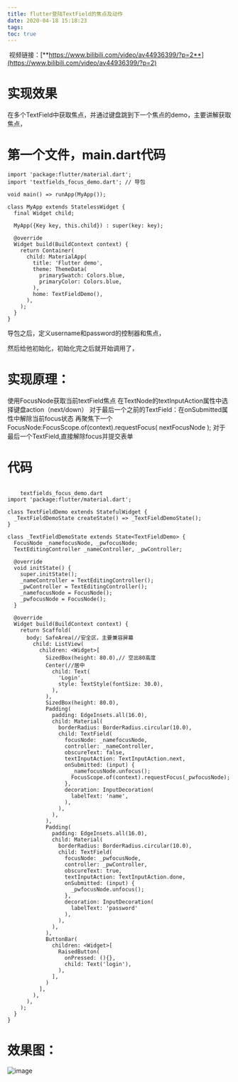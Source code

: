```yaml
---
title: flutter登陆TextField的焦点及动作
date: 2020-04-18 15:18:23
tags:
toc: true
---
```

 视频链接：[**https://www.bilibili.com/video/av44936399/?p=2**](https://www.bilibili.com/video/av44936399/?p=2)

# 实现效果
在多个TextField中获取焦点，并通过键盘跳到下一个焦点的demo，主要讲解获取焦点，

# 第一个文件，main.dart代码
```
import 'package:flutter/material.dart';
import 'textfields_focus_demo.dart'; // 导包

void main() => runApp(MyApp());

class MyApp extends StatelessWidget {
  final Widget child;

  MyApp({Key key, this.child}) : super(key: key);

  @override
  Widget build(BuildContext context) {
    return Container(
      child: MaterialApp(
        title: 'Flutter demo',
        theme: ThemeData(
          primarySwatch: Colors.blue,
          primaryColor: Colors.blue,
        ),
        home: TextFieldDemo(),
      ),
    );
  }
}
```
导包之后，定义username和password的控制器和焦点，

然后给他初始化，初始化完之后就开始调用了，


# 实现原理：
使用FocusNode获取当前textField焦点
在TextNode的textInputAction属性中选择键盘action（next/down）
对于最后一个之前的TextField：在onSubmitted属性中解除当前focus状态
再聚焦下一个FocusNode:FocusScope.of(context).requestFocus( nextFocusNode );
对于最后一个TextField,直接解除focus并提交表单

# 代码
```

	textfields_focus_demo.dart 
import 'package:flutter/material.dart';

class TextFieldDemo extends StatefulWidget {
  _TextFieldDemoState createState() => _TextFieldDemoState();
}

class _TextFieldDemoState extends State<TextFieldDemo> {
  FocusNode _namefocusNode, _pwfocusNode;
  TextEditingController _nameController, _pwController;

  @override
  void initState() {
    super.initState();
    _nameController = TextEditingController();
    _pwController = TextEditingController();
    _namefocusNode = FocusNode();
    _pwfocusNode = FocusNode();
  }

  @override
  Widget build(BuildContext context) {
    return Scaffold(
      body: SafeArea(//安全区，主要兼容屏幕
        child: ListView(
          children: <Widget>[
            SizedBox(height: 80.0),// 空出80高度
            Center(//居中
              child: Text(
                'Login',
                style: TextStyle(fontSize: 30.0),
              ),
            ),
            SizedBox(height: 80.0),
            Padding(
              padding: EdgeInsets.all(16.0),
              child: Material(
                borderRadius: BorderRadius.circular(10.0),
                child: TextField(
                  focusNode: _namefocusNode,
                  controller: _nameController,
                  obscureText: false,
                  textInputAction: TextInputAction.next,
                  onSubmitted: (input) {
                    _namefocusNode.unfocus();
                    FocusScope.of(context).requestFocus(_pwfocusNode);
                  },
                  decoration: InputDecoration(
                    labelText: 'name',
                  ),
                ),
              ),
            ),
            Padding(
              padding: EdgeInsets.all(16.0),
              child: Material(
                borderRadius: BorderRadius.circular(10.0),
                child: TextField(
                  focusNode: _pwfocusNode,
                  controller: _pwController,
                  obscureText: true,
                  textInputAction: TextInputAction.done,
                  onSubmitted: (input) {
                    _pwfocusNode.unfocus();
                  },
                  decoration: InputDecoration(
                    labelText: 'password'
                  ),
                ),
              ),
            ),
            ButtonBar(
              children: <Widget>[
                RaisedButton(
                  onPressed: (){},
                  child: Text('login'),
                ),
              ],
            )
          ],
        ),
      ),
    );
  }
}
```

# 效果图：
![image](http://upload-images.jianshu.io/upload_images/14347887-7e4ca6a91ec952e0?imageMogr2/auto-orient/strip)